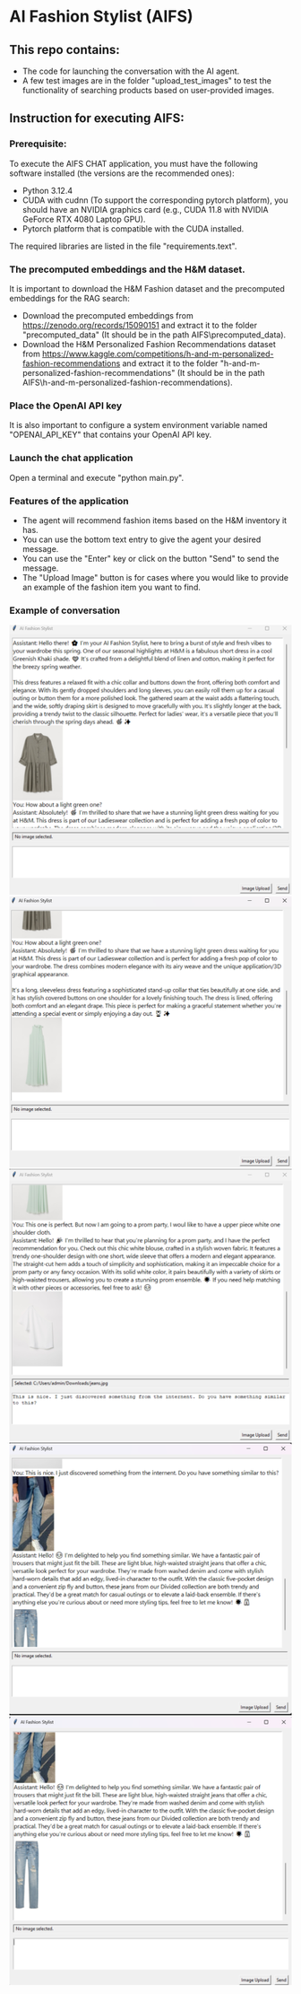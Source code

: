 # AI Fashion Stylist (AIFS)
## This repo contains:
- The code for launching the conversation with the AI agent.
- A few test images are in the folder "upload_test_images" to test the functionality of searching products based on user-provided images.

## Instruction for executing AIFS:
### Prerequisite:
To execute the AIFS CHAT application, you must have the following software installed (the versions are the recommended ones):

- Python 3.12.4
- CUDA with cudnn (To support the corresponding pytorch platform), you should have an NVIDIA graphics card (e.g., CUDA 11.8 with NVIDIA GeForce RTX 4080 Laptop GPU).
- Pytorch platform that is compatible with the CUDA installed.

The required libraries are listed in the file "requirements.text".

### The precomputed embeddings and the H&M dataset.
It is important to download the H&M Fashion dataset and the precomputed embeddings for the RAG search:
- Download the precomputed embeddings from https://zenodo.org/records/15090151 and extract it to the folder "precomputed_data" (It should be in the path AIFS\\precomputed_data).
- Download the H&M Personalized Fashion Recommendations dataset from https://www.kaggle.com/competitions/h-and-m-personalized-fashion-recommendations and extract it to the folder "h-and-m-personalized-fashion-recommendations" (It should be in the path AIFS\\h-and-m-personalized-fashion-recommendations).

### Place the OpenAI API key
It is also important to configure a system environment variable named "OPENAI_API_KEY" that contains your OpenAI API key.

### Launch the chat application
Open a terminal and execute "python main.py".

### Features of the application
- The agent will recommend fashion items based on the H&M inventory it has.
- You can use the bottom text entry to give the agent your desired message.
- You can use the "Enter" key or click on the button "Send" to send the message.
- The "Upload Image" button is for cases where you would like to provide an example of the fashion item you want to find.

### Example of conversation
![Example Image](chat_examples/Frame1.png)
![Example Image](chat_examples/Frame2.png)
![Example Image](chat_examples/Frame3.png)
![Example Image](chat_examples/Frame4.png)
![Example Image](chat_examples/Frame5.png)
